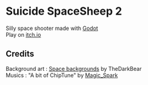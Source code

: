 # Suicide SpaceSheep 2

Silly space shooter made with [Godot](https://godotengine.org/)
<br/>
Play on [itch.io](https://lysquid.itch.io/suicide-spacesheep)

## Credits

Background art : [Space backgrounds](https://thedarkbear.itch.io/space-beckgrounds) by TheDarkBear
<br/>
Musics : "A bit of ChipTune" by [Magic_Spark](https://magic-spark.itch.io/)

